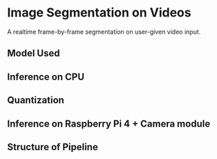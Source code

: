 # Image Segmentation on Videos
A realtime frame-by-frame segmentation on user-given video input.


## Model Used


## Inference on CPU


## Quantization


## Inference on Raspberry Pi 4 + Camera module


## Structure of Pipeline
